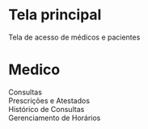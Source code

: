 # Tela principal

Tela de acesso de médicos e pacientes

# Medico

Consultas  
Prescrições e Atestados  
Histórico de Consultas  
Gerenciamento de Horários  

